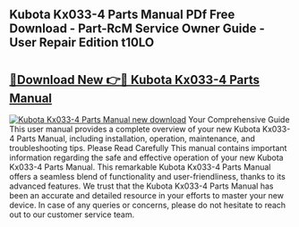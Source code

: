 ## Kubota Kx033-4 Parts Manual PDf Free Download - Part-RcM Service Owner Guide - User Repair Edition t10LO

# <h2><a href="http://bc97157.oget.top/?id=Kubota+Kx033-4+Parts+Manual">🔗Download New 👉🔴 Kubota Kx033-4 Parts Manual</a></h2>

[![Kubota Kx033-4 Parts Manual new download](https://i.imgur.com/5g1atiW.png)](http://bc97157.oget.top/?id=Kubota+Kx033-4+Parts+Manual)
Your Comprehensive Guide This user manual provides a complete overview of your new Kubota Kx033-4 Parts Manual, including installation, operation, maintenance, and troubleshooting tips. Please Read Carefully This manual contains important information regarding the safe and effective operation of your new Kubota Kx033-4 Parts Manual. This remarkable Kubota Kx033-4 Parts Manual offers a seamless blend of functionality and user-friendliness, thanks to its advanced features. We trust that the Kubota Kx033-4 Parts Manual has been an accurate and detailed resource in your efforts to master your new device. In case of any queries or concerns, please do not hesitate to reach out to our customer service team.
